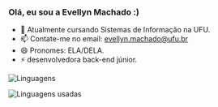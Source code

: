 ### Olá, eu sou a Evellyn Machado :)


- 🌱 Atualmente cursando Sistemas de Informação na UFU.
- 📫 Contate-me no email: evellyn.machado@ufu.br
- 😄 Pronomes: ELA/DELA.
- ⚡ desenvolvedora back-end júnior.


![Linguagens](https://github-profile-summary-cards.vercel.app/api/cards/repos-per-language?username=EveMachado&theme=transparent)


![Linguagens usadas](https://github-readme-stats.vercel.app/api/top-langs/?username=EveMachado&layout=pie&theme=radical)






